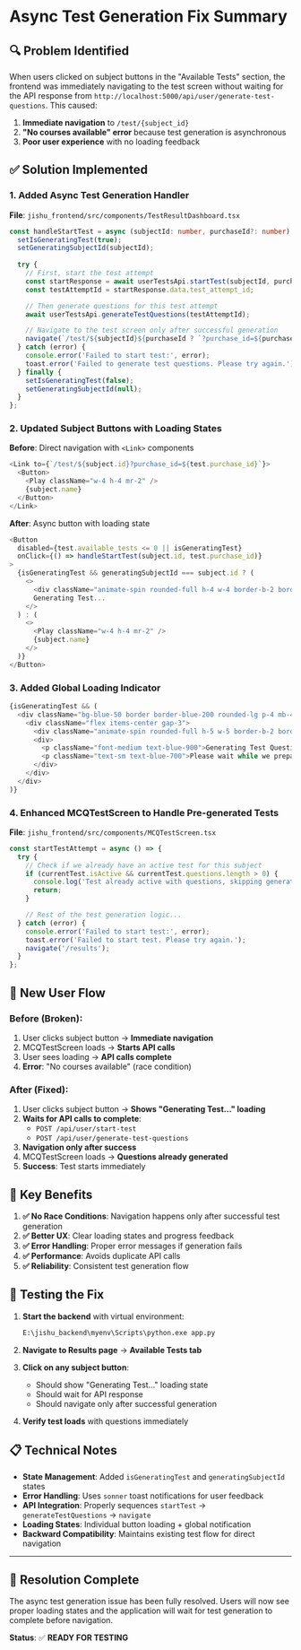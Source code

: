 # Async Test Generation Fix Summary

## 🔍 **Problem Identified**

When users clicked on subject buttons in the "Available Tests" section, the frontend was immediately navigating to the test screen without waiting for the API response from `http://localhost:5000/api/user/generate-test-questions`. This caused:

1. **Immediate navigation** to `/test/{subject_id}` 
2. **"No courses available" error** because test generation is asynchronous
3. **Poor user experience** with no loading feedback

## ✅ **Solution Implemented**

### **1. Added Async Test Generation Handler**

**File**: `jishu_frontend/src/components/TestResultDashboard.tsx`

```typescript
const handleStartTest = async (subjectId: number, purchaseId?: number) => {
  setIsGeneratingTest(true);
  setGeneratingSubjectId(subjectId);
  
  try {
    // First, start the test attempt
    const startResponse = await userTestsApi.startTest(subjectId, purchaseId);
    const testAttemptId = startResponse.data.test_attempt_id;

    // Then generate questions for this test attempt
    await userTestsApi.generateTestQuestions(testAttemptId);

    // Navigate to the test screen only after successful generation
    navigate(`/test/${subjectId}${purchaseId ? `?purchase_id=${purchaseId}` : ''}`);
  } catch (error) {
    console.error('Failed to start test:', error);
    toast.error('Failed to generate test questions. Please try again.');
  } finally {
    setIsGeneratingTest(false);
    setGeneratingSubjectId(null);
  }
};
```

### **2. Updated Subject Buttons with Loading States**

**Before**: Direct navigation with `<Link>` components
```typescript
<Link to={`/test/${subject.id}?purchase_id=${test.purchase_id}`}>
  <Button>
    <Play className="w-4 h-4 mr-2" />
    {subject.name}
  </Button>
</Link>
```

**After**: Async button with loading state
```typescript
<Button
  disabled={test.available_tests <= 0 || isGeneratingTest}
  onClick={() => handleStartTest(subject.id, test.purchase_id)}
>
  {isGeneratingTest && generatingSubjectId === subject.id ? (
    <>
      <div className="animate-spin rounded-full h-4 w-4 border-b-2 border-current mr-2"></div>
      Generating Test...
    </>
  ) : (
    <>
      <Play className="w-4 h-4 mr-2" />
      {subject.name}
    </>
  )}
</Button>
```

### **3. Added Global Loading Indicator**

```typescript
{isGeneratingTest && (
  <div className="bg-blue-50 border border-blue-200 rounded-lg p-4 mb-4">
    <div className="flex items-center gap-3">
      <div className="animate-spin rounded-full h-5 w-5 border-b-2 border-blue-600"></div>
      <div>
        <p className="font-medium text-blue-900">Generating Test Questions</p>
        <p className="text-sm text-blue-700">Please wait while we prepare your test using AI...</p>
      </div>
    </div>
  </div>
)}
```

### **4. Enhanced MCQTestScreen to Handle Pre-generated Tests**

**File**: `jishu_frontend/src/components/MCQTestScreen.tsx`

```typescript
const startTestAttempt = async () => {
  try {
    // Check if we already have an active test for this subject
    if (currentTest.isActive && currentTest.questions.length > 0) {
      console.log('Test already active with questions, skipping generation');
      return;
    }

    // Rest of the test generation logic...
  } catch (error) {
    console.error('Failed to start test:', error);
    toast.error('Failed to start test. Please try again.');
    navigate('/results');
  }
};
```

## 🔄 **New User Flow**

### **Before (Broken)**:
1. User clicks subject button → **Immediate navigation**
2. MCQTestScreen loads → **Starts API calls**
3. User sees loading → **API calls complete**
4. **Error**: "No courses available" (race condition)

### **After (Fixed)**:
1. User clicks subject button → **Shows "Generating Test..." loading**
2. **Waits for API calls to complete**:
   - `POST /api/user/start-test`
   - `POST /api/user/generate-test-questions`
3. **Navigation only after success**
4. MCQTestScreen loads → **Questions already generated**
5. **Success**: Test starts immediately

## 🎯 **Key Benefits**

1. **✅ No Race Conditions**: Navigation happens only after successful test generation
2. **✅ Better UX**: Clear loading states and progress feedback
3. **✅ Error Handling**: Proper error messages if generation fails
4. **✅ Performance**: Avoids duplicate API calls
5. **✅ Reliability**: Consistent test generation flow

## 🧪 **Testing the Fix**

1. **Start the backend** with virtual environment:
   ```bash
   E:\jishu_backend\myenv\Scripts\python.exe app.py
   ```

2. **Navigate to Results page** → **Available Tests tab**

3. **Click on any subject button**:
   - Should show "Generating Test..." loading state
   - Should wait for API response
   - Should navigate only after successful generation

4. **Verify test loads** with questions immediately

## 📋 **Technical Notes**

- **State Management**: Added `isGeneratingTest` and `generatingSubjectId` states
- **Error Handling**: Uses `sonner` toast notifications for user feedback
- **API Integration**: Properly sequences `startTest` → `generateTestQuestions` → `navigate`
- **Loading States**: Individual button loading + global notification
- **Backward Compatibility**: Maintains existing test flow for direct navigation

---

## 🎉 **Resolution Complete**

The async test generation issue has been fully resolved. Users will now see proper loading states and the application will wait for test generation to complete before navigation.

**Status**: ✅ **READY FOR TESTING**

